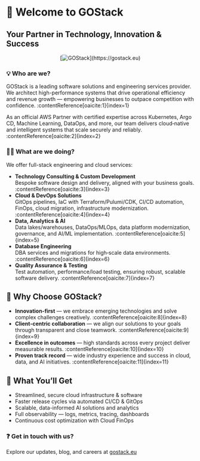 # 👋 Welcome to GOStack

## **Your Partner in Technology, Innovation & Success**
<div align="center">
  
[![GOStack]([https://gostack.eu/static/media/logo.bfd0aab1.png](https://gostack.eu/)?style=centerme)](https://gostack.eu)

</div>

### 💡 Who are we?

GOStack is a leading software solutions and engineering services provider. We architect high-performance systems that drive operational efficiency and revenue growth — empowering businesses to outpace competition with confidence. :contentReference[oaicite:1]{index=1}

As an official AWS Partner with certified expertise across Kubernetes, Argo CD, Machine Learning, DataOps, and more, our team delivers cloud‑native and intelligent systems that scale securely and reliably. :contentReference[oaicite:2]{index=2}

### 🧑‍💻 What are we doing?

We offer full-stack engineering and cloud services:

- **Technology Consulting & Custom Development**  
  Bespoke software design and delivery, aligned with your business goals. :contentReference[oaicite:3]{index=3}
- **Cloud & DevOps Solutions**  
  GitOps pipelines, IaC with Terraform/Pulumi/CDK, CI/CD automation, FinOps, cloud migration, infrastructure modernization. :contentReference[oaicite:4]{index=4}
- **Data, Analytics & AI**  
  Data lakes/warehouses, DataOps/MLOps, data platform modernization, governance, and AI/ML implementation. :contentReference[oaicite:5]{index=5}
- **Database Engineering**  
  DBA services and migrations for high‑scale data environments. :contentReference[oaicite:6]{index=6}
- **Quality Assurance & Testing**  
  Test automation, performance/load testing, ensuring robust, scalable software delivery. :contentReference[oaicite:7]{index=7}


## 🤝 Why Choose GOStack?

- **Innovation-first** — we embrace emerging technologies and solve complex challenges creatively. :contentReference[oaicite:8]{index=8}  
- **Client-centric collaboration** — we align our solutions to your goals through transparent and close teamwork. :contentReference[oaicite:9]{index=9}  
- **Excellence in outcomes** — high standards across every project deliver measurable results. :contentReference[oaicite:10]{index=10}  
- **Proven track record** — wide industry experience and success in cloud, data, and AI initiatives. :contentReference[oaicite:11]{index=11}  


## 📣 What You’ll Get

- Streamlined, secure cloud infrastructure & software  
- Faster release cycles via automated CI/CD & GitOps  
- Scalable, data-informed AI solutions and analytics  
- Full observability — logs, metrics, tracing, dashboards  
- Continuous cost optimization with Cloud FinOps 

### ❓ Get in touch with us?

Explore our updates, blog, and careers at [gostack.eu](https://gostack.eu)
